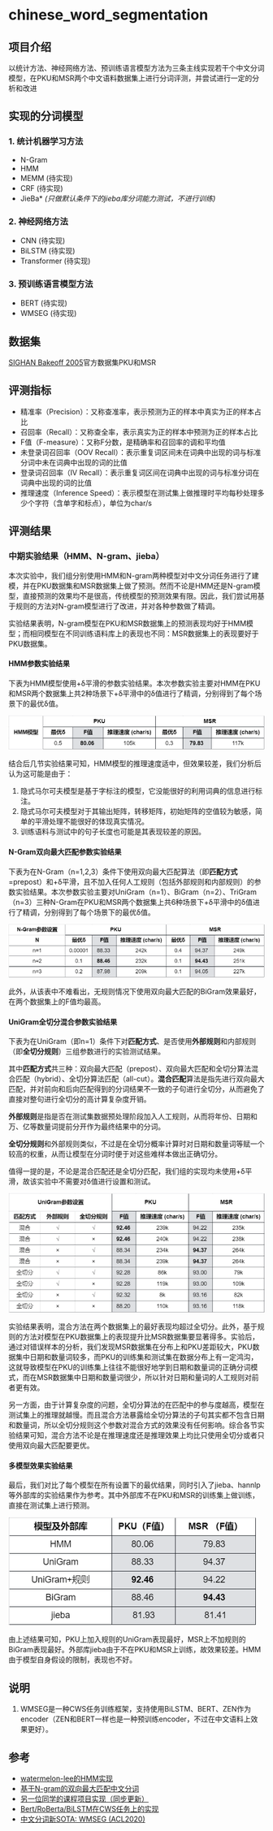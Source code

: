# chinese_word_segmentation

## 项目介绍
以统计方法、神经网络方法、预训练语言模型方法为三条主线实现若干个中文分词模型，在PKU和MSR两个中文语料数据集上进行分词评测，并尝试进行一定的分析和改进

## 实现的分词模型

### 1. 统计机器学习方法
- N-Gram
- HMM
- MEMM (待实现)
- CRF (待实现)
- JieBa* _(只做默认条件下的jieba库分词能力测试，不进行训练)_

### 2. 神经网络方法
- CNN (待实现)
- BiLSTM (待实现)
- Transformer (待实现)

### 3. 预训练语言模型方法
- BERT (待实现)
- WMSEG (待实现)

## 数据集

[SIGHAN Bakeoff 2005](http://sighan.cs.uchicago.edu/bakeoff2005/)官方数据集PKU和MSR

## 评测指标

- 精准率（Precision）：又称查准率，表示预测为正的样本中真实为正的样本占比
- 召回率（Recall）：又称查全率，表示真实为正的样本中预测为正的样本占比
- F值（F-measure）：又称F分数，是精确率和召回率的调和平均值
- 未登录词召回率（OOV Recall）：表示重复词区间未在词典中出现的词与标准分词中未在词典中出现的词的比值
- 登录词召回率（IV Recall）：表示重复词区间在词典中出现的词与标准分词在词典中出现的词的比值
- 推理速度（Inference Speed）：表示模型在测试集上做推理时平均每秒处理多少个字符（含单字和标点），单位为char/s

## 评测结果

### 中期实验结果（HMM、N-gram、jieba）

本次实验中，我们组分别使用HMM和N-gram两种模型对中文分词任务进行了建模，并在PKU数据集和MSR数据集上做了预测。然而不论是HMM还是N-gram模型，直接预测的效果均不是很高，传统模型的预测效果有限。因此，我们尝试用基于规则的方法对N-gram模型进行了改进，并对各种参数做了精调。

实验结果表明，N-gram模型在PKU和MSR数据集上的预测表现均好于HMM模型；而相同模型在不同训练语料库上的表现也不同：MSR数据集上的表现要好于PKU数据集。

#### HMM参数实验结果

下表为HMM模型使用+δ平滑的参数实验结果。本次参数实验主要对HMM在PKU和MSR两个数据集上共2种场景下+δ平滑中的δ值进行了精调，分别得到了每个场景下的最优δ值。

![](https://github.com/SeaEagleI/chinese_word_segmentation/blob/master/results/1.png)

结合后几节实验结果可知，HMM模型的推理速度适中，但效果较差，我们分析后认为这可能是由于：

1. 隐式马尔可夫模型是基于字标注的模型，它没能很好的利用词典的信息进行标注。
2. 隐式马尔可夫模型对于其输出矩阵，转移矩阵，初始矩阵的空值较为敏感，简单的平滑处理不能很好的体现真实情况。
3. 训练语料与测试中的句子长度也可能是其表现较差的原因。

#### N-Gram双向最大匹配参数实验结果

下表为在N-Gram（n=1,2,3）条件下使用双向最大匹配算法（即**匹配方式**=prepost）和+δ平滑，且不加入任何人工规则（包括外部规则和内部规则）的参数实验结果。本次参数实验主要对UniGram（n=1）、BiGram（n=2）、TriGram（n=3）三种N-Gram在PKU和MSR两个数据集上共6种场景下+δ平滑中的δ值进行了精调，分别得到了每个场景下的最优δ值。

![](https://github.com/SeaEagleI/chinese_word_segmentation/blob/master/results/2.png)

此外，从该表中不难看出，无规则情况下使用双向最大匹配的BiGram效果最好，在两个数据集上的F值均最高。

#### UniGram全切分混合参数实验结果

下表为在UniGram（即n=1）条件下对**匹配方式**、是否使用**外部规则**和内部规则（即**全切分规则**）三组参数进行的实验测试结果。

其中**匹配方式**共三种：双向最大匹配（prepost）、双向最大匹配和全切分算法混合匹配（hybrid）、全切分算法匹配（all-cut）。**混合匹配**算法是指先进行双向最大匹配，并对前向和后向匹配得到的分词结果不一致的子句进行全切分，从而避免了直接对整句进行全切分的高计算复杂度开销。

**外部规则**是指是否在测试集数据预处理阶段加入人工规则，从而将年份、日期和万、亿等数量词提前分开作为最终结果中的分词。

**全切分规则**和外部规则类似，不过是在全切分概率计算时对日期和数量词等赋一个较高的权重，从而让模型在分词时便于对这些难样本做出正确切分。

值得一提的是，不论是混合匹配还是全切分匹配，我们组的实现均未使用+δ平滑，故该实验中不需要对δ值进行设置和测试。

![](https://github.com/SeaEagleI/chinese_word_segmentation/blob/master/results/3.png)

实验结果表明，混合方法在两个数据集上的最好表现均超过全切分。此外，基于规则的方法对模型在PKU数据集上的表现提升比MSR数据集要显著得多。实验后，通过对错误样本的分析，我们发现MSR数据集在分布上和PKU差距较大，PKU数据集中日期和数量词较多，而PKU的训练集和测试集在数据分布上有一定鸿沟，这就导致模型在PKU的训练集上往往不能很好地学到日期和数量词的正确分词模式，而在MSR数据集中日期和数量词很少，所以针对日期和量词的人工规则对前者更有效。

另一方面，由于计算复杂度的问题，全切分算法的在匹配中的参与度越高，模型在测试集上的推理就越慢。而且混合方法暴露给全切分算法的子句其实都不包含日期和数量词，所以全切分规则这个参数对混合方式的效果没有任何影响。综合各节实验结果可知，混合方法不论是在推理速度还是推理效果上均比只使用全切分或者只使用双向最大匹配要更优。

#### 多模型效果实验结果

最后，我们对比了每个模型在所有设置下的最优结果，同时引入了jieba、hannlp等外部库的实验结果作为参考。其中外部库不在PKU和MSR的训练集上做训练，直接在测试集上进行预测。

![](https://github.com/SeaEagleI/chinese_word_segmentation/blob/master/results/4.png)

由上述结果可知，PKU上加入规则的UniGram表现最好，MSR上不加规则的BiGram表现最好。外部库jieba由于不在PKU和MSR上训练，故效果较差。HMM由于模型自身假设的限制，表现也不好。

## 说明

1. WMSEG是一种CWS任务训练框架，支持使用BiLSTM、BERT、ZEN作为encoder（ZEN和BERT一样也是一种预训练encoder，不过在中文语料上效果更好）。

## 参考
- [watermelon-lee的HMM实现](https://github.com/watermelon-lee/machine-learning-algorithms-implemented-by-python/tree/master/HMM)
- [基于N-gram的双向最大匹配中文分词](https://mqsee.blog.csdn.net/article/details/53466043)
- [另一位同学的课程项目实现（同步更新）](https://github.com/JackHCC/Chinese-Tokenization)
- [Bert/RoBerta/BiLSTM在CWS任务上的实现](https://github.com/hemingkx/WordSeg)
- [中文分词新SOTA: WMSEG (ACL2020)](https://aclanthology.org/2020.acl-main.734/)
